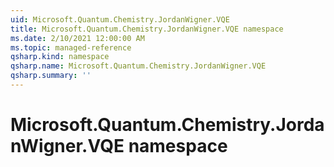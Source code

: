 ```yaml
---
uid: Microsoft.Quantum.Chemistry.JordanWigner.VQE
title: Microsoft.Quantum.Chemistry.JordanWigner.VQE namespace
ms.date: 2/10/2021 12:00:00 AM
ms.topic: managed-reference
qsharp.kind: namespace
qsharp.name: Microsoft.Quantum.Chemistry.JordanWigner.VQE
qsharp.summary: ''
---
```


# Microsoft.Quantum.Chemistry.JordanWigner.VQE namespace



